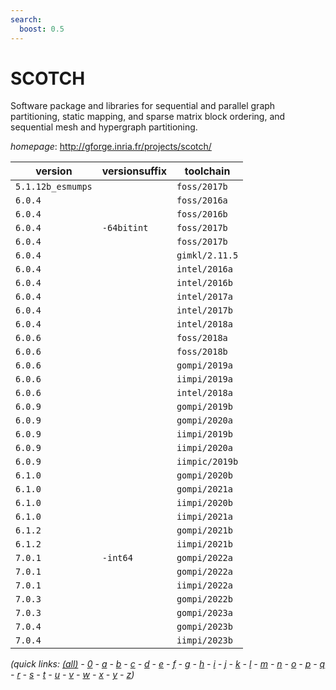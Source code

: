 ```yaml
---
search:
  boost: 0.5
---
```

# SCOTCH

Software package and libraries for sequential and parallel graph partitioning, static mapping, and sparse matrix block ordering, and sequential mesh and hypergraph partitioning.

*homepage*: <http://gforge.inria.fr/projects/scotch/>

version | versionsuffix | toolchain
--------|---------------|----------
``5.1.12b_esmumps`` |  | ``foss/2017b``
``6.0.4`` |  | ``foss/2016a``
``6.0.4`` |  | ``foss/2016b``
``6.0.4`` | ``-64bitint`` | ``foss/2017b``
``6.0.4`` |  | ``foss/2017b``
``6.0.4`` |  | ``gimkl/2.11.5``
``6.0.4`` |  | ``intel/2016a``
``6.0.4`` |  | ``intel/2016b``
``6.0.4`` |  | ``intel/2017a``
``6.0.4`` |  | ``intel/2017b``
``6.0.4`` |  | ``intel/2018a``
``6.0.6`` |  | ``foss/2018a``
``6.0.6`` |  | ``foss/2018b``
``6.0.6`` |  | ``gompi/2019a``
``6.0.6`` |  | ``iimpi/2019a``
``6.0.6`` |  | ``intel/2018a``
``6.0.9`` |  | ``gompi/2019b``
``6.0.9`` |  | ``gompi/2020a``
``6.0.9`` |  | ``iimpi/2019b``
``6.0.9`` |  | ``iimpi/2020a``
``6.0.9`` |  | ``iimpic/2019b``
``6.1.0`` |  | ``gompi/2020b``
``6.1.0`` |  | ``gompi/2021a``
``6.1.0`` |  | ``iimpi/2020b``
``6.1.0`` |  | ``iimpi/2021a``
``6.1.2`` |  | ``gompi/2021b``
``6.1.2`` |  | ``iimpi/2021b``
``7.0.1`` | ``-int64`` | ``gompi/2022a``
``7.0.1`` |  | ``gompi/2022a``
``7.0.1`` |  | ``iimpi/2022a``
``7.0.3`` |  | ``gompi/2022b``
``7.0.3`` |  | ``gompi/2023a``
``7.0.4`` |  | ``gompi/2023b``
``7.0.4`` |  | ``iimpi/2023b``


*(quick links: [(all)](../index.md) - [0](../0/index.md) - [a](../a/index.md) - [b](../b/index.md) - [c](../c/index.md) - [d](../d/index.md) - [e](../e/index.md) - [f](../f/index.md) - [g](../g/index.md) - [h](../h/index.md) - [i](../i/index.md) - [j](../j/index.md) - [k](../k/index.md) - [l](../l/index.md) - [m](../m/index.md) - [n](../n/index.md) - [o](../o/index.md) - [p](../p/index.md) - [q](../q/index.md) - [r](../r/index.md) - [s](../s/index.md) - [t](../t/index.md) - [u](../u/index.md) - [v](../v/index.md) - [w](../w/index.md) - [x](../x/index.md) - [y](../y/index.md) - [z](../z/index.md))*

